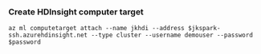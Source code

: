 ### Create HDInsight computer target
```
az ml computetarget attach --name jkhdi --address $jkspark-ssh.azurehdinsight.net --type cluster --username demouser --password $password 
```
